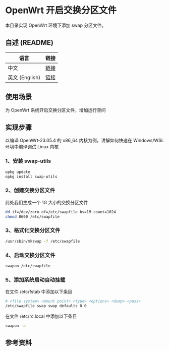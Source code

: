 # OpenWrt 开启交换分区文件

  本目录实现 OpenWrt 环境下添加 swap 分区文件。

## 自述 (README)
| 语言 | 链接 |
|------|------|
| 中文 | [链接](https://github.com/david921518/dev-tools/blob/master/openwrt-swapon/README.md) |
| 英文 (English) | [链接](https://github.com/david921518/dev-tools/blob/master/openwrt-swapon/README.en.md) |

## 使用场景
为 OpenWrt 系统开启交换分区文件，增加运行空间

## 实现步骤

以编译 OpenWrt-23.05.4 的 x86_64 内核为例，讲解如何快速在 Windows/WSL 环境中编译调试 Linux 内核

### 1、安装 swap-utils

```bash
opkg update
opkg install swap-utils
```

### 2、创建交换分区文件

此处我们生成一个 1G 大小的交换分区文件

```bash
dd if=/dev/zero of=/etc/swapfile bs=1M count=1024
chmod 0600 /etc/swapfile
```

### 3、格式化交换分区文件

```bash
/usr/sbin/mkswap -f /etc/swapfile
```

### 4、启动交换分区文件

```bash
swapon /etc/swapfile
```

### 5、添加系统启动自动挂载

在文件 /etc/fstab 中添加以下条目

```bash
# <file system> <mount point> <type> <options> <dump> <pass>
/etc/swapfile swap swap defaults 0 0
```

在文件 /etc/rc.local 中添加以下条目

```bash
swapon -a
```


## 参考资料

